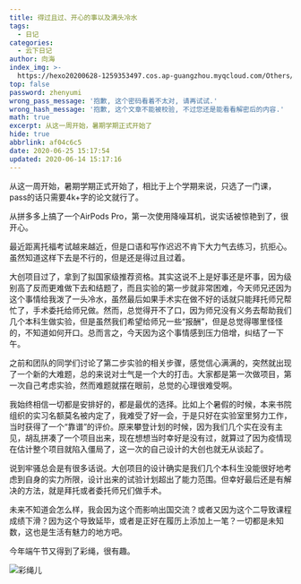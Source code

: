 ```yaml
---
title: 得过且过、开心的事以及满头冷水
tags:
  - 日记
categories:
  - 云下日记
author: 向海
index_img: >-
  https://hexo20200628-1259353497.cos.ap-guangzhou.myqcloud.com/Others/Fluid/about.png
top: false
password: zhenyumi
wrong_pass_message: '抱歉, 这个密码看着不太对, 请再试试.'
wrong_hash_message: '抱歉, 这个文章不能被校验, 不过您还是能看看解密后的内容.'
math: true
excerpt: 从这一周开始，暑期学期正式开始了
hide: true
abbrlink: af04c6c5
date: 2020-06-25 15:17:54
updated: 2020-06-14 15:17:16
---
```


从这一周开始，暑期学期正式开始了，相比于上个学期来说，只选了一门课，pass的话只需要4k+字的论文就行了。

从拼多多上搞了一个AirPods Pro，第一次使用降噪耳机，说实话被惊艳到了，很开心。

最近距离托福考试越来越近，但是口语和写作迟迟不肯下大力气去练习，抗拒心。虽然知道这样下去是不行的，但是还是得过且过着。

大创项目过了，拿到了拟国家级推荐资格。其实这说不上是好事还是坏事，因为级别高了反而更难做下去和结题了，而且实验的第一步就非常困难，今天师兄还因为这个事情给我泼了一头冷水，虽然最后如果手术实在做不好的话就只能拜托师兄帮忙了，手术委托给师兄做。然而，总觉得开不了口，因为师兄没有义务去帮助我们几个本科生做实验，但是虽然我们希望给师兄一些“报酬”，但是总觉得哪里怪怪的，不知道如何开口。总而言之，今天因为这个事情感到压力倍增，纠结了一下午。

之前和团队的同学们讨论了第二步实验的相关步骤，感觉信心满满的，突然就出现了一个新的大难题，总的来说对士气是一个大的打击。大家都是第一次做项目，第一次自己考虑实验，然而难题就摆在眼前，总觉的心理很难受啊。

我始终相信一切都是安排好的，都是最优的选择。比如上个暑假的时候，本来书院组织的实习名额莫名被内定了，我难受了好一会，于是只好在实验室里努力工作，当时获得了一个“靠谱”的评价。原来攀登计划的时候，因为我们几个实在没有主见，胡乱拼凑了一个项目出来，现在想想当时幸好是没有过，就算过了因为疫情现在估计整个项目就陷入僵局了，这一次的自己设计的大创也就无从谈起了。

说到牢骚总会是有很多话说。大创项目的设计确实是我们几个本科生没能很好地考虑到自身的实力所限，设计出来的试验计划超出了能力范围。但幸好最后还是有解决的方法，就是拜托或者委托师兄们做手术。

未来不知道会怎么样，我会因为这个而影响出国交流？或者又因为这个二导致课程成绩下滑？因为这个导致延毕，或者是正好在履历上添加上一笔？一切都是未知数，这也是生活有魅力的地方吧。

今年端午节又得到了彩绳，很有趣。

![彩绳儿](https://hexo20200628-1259353497.cos.ap-guangzhou.myqcloud.com/Articles/%E5%BD%A9%E7%BB%B3%E5%84%BF.jpg)

